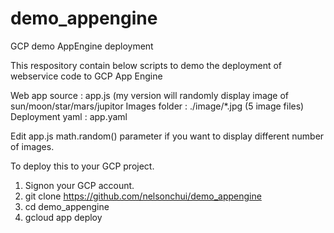 # demo_appengine
GCP demo AppEngine deployment

This respository contain below scripts to demo the deployment of webservice code to GCP App Engine

Web app source : app.js (my version will randomly display image of sun/moon/star/mars/jupitor
Images folder : ./image/*.jpg (5 image files)
Deployment yaml : app.yaml

Edit app.js math.random() parameter if you want to display different number of images.

To deploy this to your GCP project.
1. Signon your GCP account.
2. git clone https://github.com/nelsonchui/demo_appengine
3. cd demo_appengine
4. gcloud app deploy
